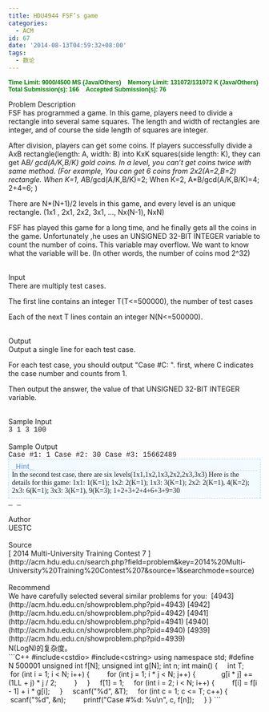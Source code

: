 ```yaml
---
title: HDU4944 FSF’s game
categories:
  - ACM
id: 67
date: '2014-08-13T04:59:32+08:00'
tags:
  - 数论
---
```


**<span style="font-family: Arial; font-size: 12px; font-weight: bold; color: green;">Time Limit: 9000/4500 MS (Java/Others)    Memory Limit: 131072/131072 K (Java/Others)
Total Submission(s): 166    Accepted Submission(s): 76
</span>**
<div class="panel_title" align="left">Problem Description</div>
<div class="panel_content">FSF has programmed a game.
In this game, players need to divide a rectangle into several same squares.
The length and width of rectangles are integer, and of course the side length of squares are integer.

After division, players can get some coins.
If players successfully divide a AxB rectangle(length: A, width: B) into KxK squares(side length: K), they can get A*B/ gcd(A/K,B/K) gold coins.
In a level, you can’t get coins twice with same method.
(For example, You can get 6 coins from 2x2(A=2,B=2) rectangle. When K=1, A*B/gcd(A/K,B/K)=2; When K=2, A*B/gcd(A/K,B/K)=4; 2+4=6; )
<!--more-->
There are N*(N+1)/2 levels in this game, and every level is an unique rectangle. (1x1 , 2x1, 2x2, 3x1, ..., Nx(N-1), NxN)

FSF has played this game for a long time, and he finally gets all the coins in the game.
Unfortunately ,he uses an UNSIGNED 32-BIT INTEGER variable to count the number of coins.
This variable may overflow.
We want to know what the variable will be.
(In other words, the number of coins mod 2^32)</div>
<div class="panel_bottom"></div>
&nbsp;
<div class="panel_title" align="left">Input</div>
<div class="panel_content">There are multiply test cases.

The first line contains an integer T(T&lt;=500000), the number of test cases

Each of the next T lines contain an integer N(N&lt;=500000).</div>
<div class="panel_bottom"></div>
&nbsp;
<div class="panel_title" align="left">Output</div>
<div class="panel_content">Output a single line for each test case.

For each test case, you should output "Case #C: ". first, where C indicates the case number and counts from 1.

Then output the answer, the value of that UNSIGNED 32-BIT INTEGER variable.</div>
<div class="panel_bottom"></div>
&nbsp;
<div class="panel_title" align="left">Sample Input</div>
<div class="panel_content">
<div style="font-family: Courier New,Courier,monospace;">3 1 3 100</div>
</div>
<div class="panel_bottom"></div>
&nbsp;
<div class="panel_title" align="left">Sample Output</div>
<div class="panel_content">
<div style="font-family: Courier New,Courier,monospace;">Case #1: 1 
Case #2: 30 
Case #3: 15662489
<div style="font-family: Times New Roman; font-size: 14px; background-color: f4fbff; border: #B7CBFF 1px dashed; padding: 6px;">
<div style="font-family: Arial; font-weight: bold; color: #7ca9ed; border-bottom: #B7CBFF 1px dashed;">_Hint_</div>
In the second test case, there are six levels(1x1,1x2,1x3,2x2,2x3,3x3) Here is the details for this game: 1x1: 1(K=1); 1x2: 2(K=1); 1x3: 3(K=1); 2x2: 2(K=1), 4(K=2); 2x3: 6(K=1); 3x3: 3(K=1), 9(K=3); 1+2+3+2+4+6+3+9=30</div>
_ _</div>
</div>
<div class="panel_bottom"></div>
&nbsp;
<div class="panel_title" align="left">Author</div>
<div class="panel_content">UESTC</div>
<div class="panel_bottom"></div>
&nbsp;
<div class="panel_title" align="left">Source</div>
<div class="panel_content">[ 2014 Multi-University Training Contest 7 ](http://acm.hdu.edu.cn/search.php?field=problem&amp;key=2014%20Multi-University%20Training%20Contest%207&amp;source=1&amp;searchmode=source)</div>
<div class="panel_bottom"></div>
&nbsp;
<div class="panel_title" align="left">Recommend</div>
<div class="panel_content">We have carefully selected several similar problems for you:  [4943](http://acm.hdu.edu.cn/showproblem.php?pid=4943) [4942](http://acm.hdu.edu.cn/showproblem.php?pid=4942) [4941](http://acm.hdu.edu.cn/showproblem.php?pid=4941) [4940](http://acm.hdu.edu.cn/showproblem.php?pid=4940) [4939](http://acm.hdu.edu.cn/showproblem.php?pid=4939)</div>
<div class="panel_content">N(LogN)的复杂度。</div>
```C++
#include&lt;cstdio&gt;
#include&lt;cstring&gt;
using namespace std;
#define N 500001
unsigned int f[N];
unsigned int g[N];
int n;
int main() {
    int T;
    for (int i = 1; i &lt; N; i++) {
        for (int j = 1; i * j &lt; N; j++) {
            g[i * j] += (1LL + j) * j / 2;
        }
    }
    f[1] = 1;
    for (int i = 2; i &lt; N; i++) {
        f[i] = f[i - 1] + i * g[i];
    }
    scanf("%d", &amp;T);
    for (int c = 1; c &lt;= T; c++) {
        scanf("%d", &amp;n);
        printf("Case #%d: %u\n", c, f[n]);
    }
}
```
